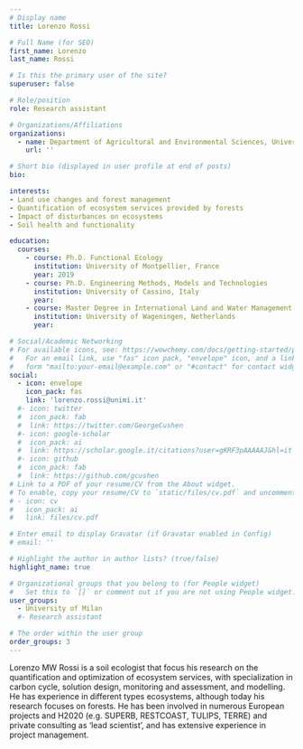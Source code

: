 ```yaml
---
# Display name
title: Lorenzo Rossi

# Full Name (for SEO)
first_name: Lorenzo
last_name: Rossi

# Is this the primary user of the site?
superuser: false

# Role/position
role: Research assistant

# Organizations/Affiliations
organizations:
  - name: Department of Agricultural and Environmental Sciences, University of Milan, Italy
    url: ''

# Short bio (displayed in user profile at end of posts)
bio: 

interests:
- Land use changes and forest management
- Quantification of ecosystem services provided by forests
- Impact of disturbances on ecosystems
- Soil health and functionality

education:
  courses:
    - course: Ph.D. Functional Ecology
      institution: University of Montpellier, France
      year: 2019
    - course: Ph.D. Engineering Methods, Models and Technologies
      institution: University of Cassino, Italy
      year: 
    - course: Master Degree in International Land and Water Management
      institution: University of Wageningen, Netherlands
      year:

# Social/Academic Networking
# For available icons, see: https://wowchemy.com/docs/getting-started/page-builder/#icons
#   For an email link, use "fas" icon pack, "envelope" icon, and a link in the
#   form "mailto:your-email@example.com" or "#contact" for contact widget.
social:
  - icon: envelope
    icon_pack: fas
    link: 'lorenzo.rossi@unimi.it'
  #- icon: twitter
  #  icon_pack: fab
  #  link: https://twitter.com/GeorgeCushen
  #- icon: google-scholar
  #  icon_pack: ai
  #  link: https://scholar.google.it/citations?user=gKRF3pAAAAAJ&hl=it
  #- icon: github
  #  icon_pack: fab
  #  link: https://github.com/gcushen
# Link to a PDF of your resume/CV from the About widget.
# To enable, copy your resume/CV to `static/files/cv.pdf` and uncomment the lines below.
# - icon: cv
#   icon_pack: ai
#   link: files/cv.pdf

# Enter email to display Gravatar (if Gravatar enabled in Config)
# email: ''

# Highlight the author in author lists? (true/false)
highlight_name: true

# Organizational groups that you belong to (for People widget)
#   Set this to `[]` or comment out if you are not using People widget.
user_groups:
  - University of Milan
  #- Research assistant

# The order within the user group
order_groups: 3
---
```


Lorenzo MW Rossi is a soil ecologist that focus his research on the quantification and optimization of ecosystem services, with specialization in carbon cycle, solution design, monitoring and assessment, and modelling. He has experience in different types ecosystems, although today his research focuses on forests. He has been involved in numerous European projects and H2020 (e.g. SUPERB, RESTCOAST, TULIPS, TERRE) and private consulting as ‘lead scientist’, and has extensive experience in project management.
